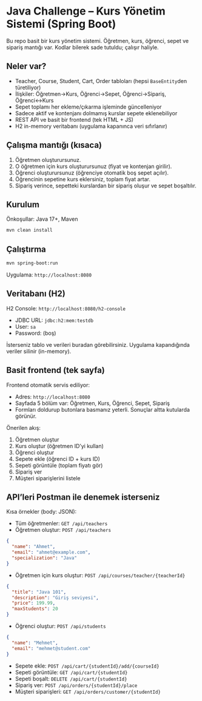 # Java Challenge – Kurs Yönetim Sistemi (Spring Boot)

Bu repo basit bir kurs yönetim sistemi. Öğretmen, kurs, öğrenci, sepet ve sipariş mantığı var. Kodlar bilerek sade tutuldu;  çalışır haliyle.

## Neler var?
- Teacher, Course, Student, Cart, Order tabloları (hepsi `BaseEntity`den türetiliyor)
- İlişkiler: Öğretmen→Kurs, Öğrenci→Sepet, Öğrenci→Sipariş, Öğrenci↔Kurs
- Sepet toplamı her ekleme/çıkarma işleminde güncelleniyor
- Sadece aktif ve kontenjanı dolmamış kurslar sepete eklenebiliyor
- REST API ve basit bir frontend (tek HTML + JS)
- H2 in-memory veritabanı (uygulama kapanınca veri sıfırlanır)

## Çalışma mantığı (kısaca)
1) Öğretmen oluşturursunuz.
2) O öğretmen için kurs oluşturursunuz (fiyat ve kontenjan girilir).
3) Öğrenci oluşturursunuz (öğrenciye otomatik boş sepet açılır).
4) Öğrencinin sepetine kurs eklersiniz, toplam fiyat artar.
5) Sipariş verince, sepetteki kurslardan bir sipariş oluşur ve sepet boşaltılır.

## Kurulum
Önkoşullar: Java 17+, Maven

```bash
mvn clean install
```

## Çalıştırma
```bash
mvn spring-boot:run
```
Uygulama: `http://localhost:8080`

## Veritabanı (H2)
H2 Console: `http://localhost:8080/h2-console`
- JDBC URL: `jdbc:h2:mem:testdb`
- User: `sa`
- Password: (boş)

İsterseniz tablo ve verileri buradan görebilirsiniz. Uygulama kapandığında veriler silinir (in-memory).

## Basit frontend (tek sayfa)
Frontend otomatik servis ediliyor:
- Adres: `http://localhost:8080`
- Sayfada 5 bölüm var: Öğretmen, Kurs, Öğrenci, Sepet, Sipariş
- Formları doldurup butonlara basmanız yeterli. Sonuçlar altta kutularda görünür.

Önerilen akış:
1) Öğretmen oluştur
2) Kurs oluştur (öğretmen ID’yi kullan)
3) Öğrenci oluştur
4) Sepete ekle (öğrenci ID + kurs ID)
5) Sepeti görüntüle (toplam fiyatı gör)
6) Sipariş ver
7) Müşteri siparişlerini listele

## API’leri Postman ile denemek isterseniz
Kısa örnekler (body: JSON):
- Tüm öğretmenler: `GET /api/teachers`
- Öğretmen oluştur: `POST /api/teachers`
```json
{
  "name": "Ahmet",
  "email": "ahmet@example.com",
  "specialization": "Java"
}
```
- Öğretmen için kurs oluştur: `POST /api/courses/teacher/{teacherId}`
```json
{
  "title": "Java 101",
  "description": "Giriş seviyesi",
  "price": 199.99,
  "maxStudents": 20
}
```
- Öğrenci oluştur: `POST /api/students`
```json
{
  "name": "Mehmet",
  "email": "mehmet@student.com"
}
```
- Sepete ekle: `POST /api/cart/{studentId}/add/{courseId}`
- Sepeti görüntüle: `GET /api/cart/{studentId}`
- Sepeti boşalt: `DELETE /api/cart/{studentId}`
- Sipariş ver: `POST /api/orders/{studentId}/place`
- Müşteri siparişleri: `GET /api/orders/customer/{studentId}`


